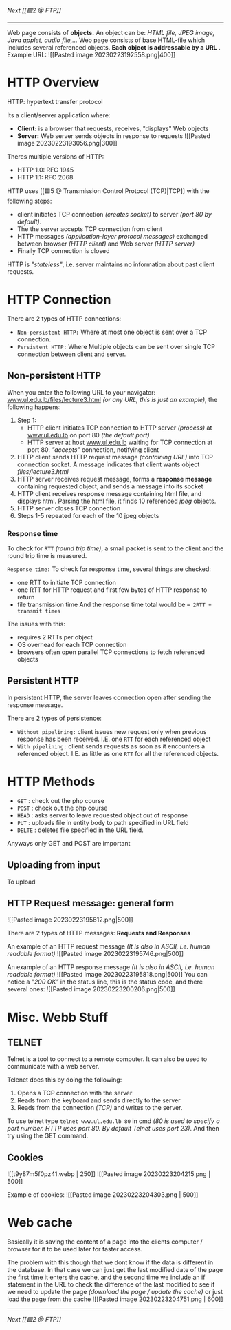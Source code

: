 _Next [[🟩2 @ FTP]]_

---

Web page consists of **objects.**  An object can be: _HTML file, JPEG image, Java applet, audio file,..._ 
Web page consists of base HTML-file which includes several referenced objects. **Each object is addressable by a URL** .
Example URL:
![[Pasted image 20230223192558.png|400]]

# HTTP Overview
HTTP: hypertext transfer protocol

Its a client/server application where:
- **Client:** is a browser that requests, receives, "displays" Web objects 
- **Server:** Web server sends objects in response to requests
![[Pasted image 20230223193056.png|300]]

Theres multiple versions of HTTP:
- HTTP 1.0: RFC 1945 
- HTTP 1.1: RFC 2068 

HTTP uses [[🟩5 @ Transmission Control Protocol (TCP)|TCP]] with the following steps: 
- client initiates TCP connection _(creates socket)_ to server _(port 80 by default)_. 
- The the server accepts TCP connection from client 
- HTTP messages _(application-layer protocol messages)_ exchanged between browser _(HTTP client)_ and Web server _(HTTP server)_ 
- Finally TCP connection is closed 

HTTP is _"stateless"_, i.e. server maintains no information about past client requests.

# HTTP Connection
There are 2 types of HTTP connections:
- `Non-persistent HTTP:` Where at most one object is sent over a TCP connection. 
- `Persistent HTTP:` Where Multiple objects can be sent over single TCP connection between client and server. 

## Non-persistent HTTP
When you enter the following URL to your navigator: www.ul.edu.lb/files/lecture3.html _(or any URL, this is just an example)_, the following happens:
1. Step 1:
	- HTTP client initiates TCP connection to HTTP server _(process)_ at www.ul.edu.lb on port 80 _(the default port)_ 
	 - HTTP server at host www.ul.edu.lb waiting for TCP connection at port 80. _"accepts"_ connection, notifying client
 2. HTTP client sends HTTP request message _(containing URL)_ into TCP connection socket. A message indicates that client wants object _files/lecture3.html_
 3. HTTP server receives request message, forms a **response message** containing requested object, and sends a message into its socket
 4. HTTP client receives response message containing html file, and displays html. Parsing the html file, it finds 10 referenced _jpeg_ objects.
 5. HTTP server closes TCP connection
 6. Steps 1-5 repeated for each of the 10 jpeg objects

### Response time
To check for `RTT` _(round trip time)_, a small packet is sent to the client and the round trip time is measured.

`Response time:` To check for response time, several things are checked: 
- one RTT to initiate TCP connection 
- one RTT for HTTP request and first few bytes of HTTP response to return 
- file transmission time 
And the response time total would be `= 2RTT + transmit times` 

The issues with this: 
- requires 2 RTTs per object 
- OS overhead for each TCP connection
- browsers often open parallel TCP connections to fetch referenced objects 

## Persistent HTTP
In persistent HTTP, the server leaves connection open after sending the response message.

There are 2 types of persistence:
- `Without pipelining:` client issues new request only when previous response has been received. I.E. one `RTT` for each referenced object
- `With pipelining:` client sends requests as soon as it encounters a referenced object. I.E. as little as one `RTT` for all the referenced objects.

# HTTP Methods
- `GET` : check out the php course 
- `POST` : check out the php course
- `HEAD` : asks server to leave requested object out of response
- `PUT` : uploads file in entity body to path specified in URL field
- `DELTE` : deletes file specified in the URL field.

Anyways only GET and POST are important

## Uploading from input
To upload 


## HTTP Request message: general form
![[Pasted image 20230223195612.png|500]]

There are 2 types of HTTP messages: **Requests and Responses**

An example of an HTTP request message _(It is also in ASCII, i.e. human readable format)_
![[Pasted image 20230223195746.png|500]]

An example of an HTTP response message _(It is also in ASCII, i.e. human readable format)_
![[Pasted image 20230223195818.png|500]]
You can notice a _"200 OK"_ in the status line, this is the status code, and there several ones:
![[Pasted image 20230223200206.png|500]]

# Misc. Webb Stuff

## TELNET
Telnet is a tool to connect to a remote computer. It can also be used to communicate with a web server. 

Telenet does this by doing the following:
1. Opens a TCP connection with the server
2. Reads from the keyboard and sends directly to the server
3. Reads from the connection _(TCP)_ and writes to the server.

To use telnet type `telnet www.ul.edu.lb 80` in cmd _(80 is used to specify a port number. HTTP uses port 80. By default Telnet uses port 23)_. And then try using the GET command.

## Cookies
![[t9y87m5f0pz41.webp | 250]]
![[Pasted image 20230223204215.png | 500]]

Example of cookies:
![[Pasted image 20230223204303.png | 500]]

# Web cache
Basically it is saving the content of a page into the clients computer / browser for it to be used later for faster access.

The problem with this though that we dont know if the data is different in the database.
In that case we can just get the last modified date of the page the first time it enters the cache, and the second time we include an if statement in the URL to check the difference of the last modified to see if we need to update the page _(download the page / update the cache)_ or just load the page from the cache
![[Pasted image 20230223204751.png | 600]]

---
_Next [[🟩2 @ FTP]]_
